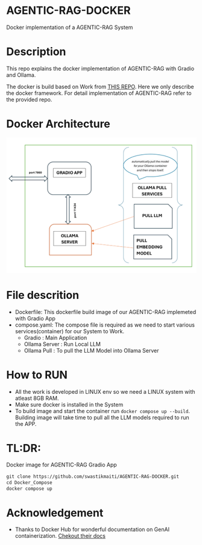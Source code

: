 # AGENTIC-RAG-DOCKER
Docker implementation of a AGENTIC-RAG System

# Description

This repo explains the docker implementation of AGENTIC-RAG with Gradio and Ollama.

The docker is build based on Work from [THIS REPO](https://github.com/swastikmaiti/AGENTIC-RAG.git). Here we only describe the docker framework. For detail
implementation of AGENTIC-RAG refer to the provided repo.

# Docker Architecture

![alt text](https://github.com/swastikmaiti/AGENTIC-RAG-DOCKER/blob/baa956f3792ed16033e2db990be853e9c3141b97/docker-architecture-1.png)

# File descrition
- Dockerfile: This dockerfile build image of our AGENTIC-RAG implemeted with Gradio App
- compose.yaml: The compose file is required as we need to start various services(container) for our System to Work.
    - Gradio : Main Application
    - Ollama Server : Run Local LLM
    - Ollama Pull : To pull the LLM Model into Ollama Server
# How to RUN
- All the work is developed in LINUX env so we need a LINUX system with atleast 8GB RAM.
- Make sure docker is installed in the System
- To build image and start the container run `docker compose up --build`. Building image will take time to pull all the LLM models required to run the APP.

# TL:DR:

Docker image for AGENTIC-RAG Gradio App
```
git clone https://github.com/swastikmaiti/AGENTIC-RAG-DOCKER.git
cd Docker_Compose
docker compose up
```

# Acknowledgement
- Thanks to Docker Hub for wonderful documentation on GenAI containerization. [Chekout their docs](https://docs.docker.com/guides/use-case/genai-pdf-bot)
